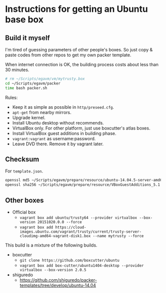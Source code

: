 # Instructions for getting an Ubuntu base box

## Build it myself

I'm tired of guessing parameters of other people's boxes. So just copy & paste codes from other
repos to get my own packer template.

When internet connection is OK, the building process costs about less than 30 minutes.

```bash
# rm ~/Scripts/egavm/vm/mytrusty.box
cd ~/Scripts/egavm/packer
time bash packer.sh
```

Rules:

* Keep it as simple as possible in `http/preseed.cfg`.
* `apt-get` from nearby mirrors.
* Upgrade kernel.
* Install Ubuntu desktop without recommends.
* VirtualBox only. For other platform, just use boxcutter's atlas boxes.
* Install VirtualBox guest additions in building phase.
* `vagrant:vagrant` as username:password.
* Leave DVD there. Remove it by vagrant later.

## Checksum

For `template.json`.

```bash
openssl md5 ~/Scripts/egavm/prepare/resource/ubuntu-14.04.5-server-amd64.iso
openssl sha256 ~/Scripts/egavm/prepare/resource/VBoxGuestAdditions_5.1.12.iso
```


## Other boxes

* Official box
    * `vagrant box add ubuntu/trusty64 --provider virtualbox --box-version 20151020.0.0 --force`
    * `vagrant box add
      https://cloud-images.ubuntu.com/vagrant/trusty/current/trusty-server-cloudimg-amd64-vagrant-disk1.box
      --name mytrusty --force`

This build is a mixture of the following builds.

* boxcutter
    * `git clone https://github.com/boxcutter/ubuntu`
    * `vagrant box add box-cutter/ubuntu1404-desktop --provider virtualbox --box-version 2.0.5`
* shiguredo
    * https://github.com/shiguredo/packer-templates/tree/develop/ubuntu-14.04
